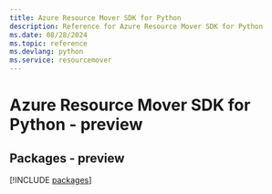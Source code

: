 ```yaml
---
title: Azure Resource Mover SDK for Python
description: Reference for Azure Resource Mover SDK for Python
ms.date: 08/28/2024
ms.topic: reference
ms.devlang: python
ms.service: resourcemover
---
```

# Azure Resource Mover SDK for Python - preview
## Packages - preview
[!INCLUDE [packages](resource-mover-index.md)]